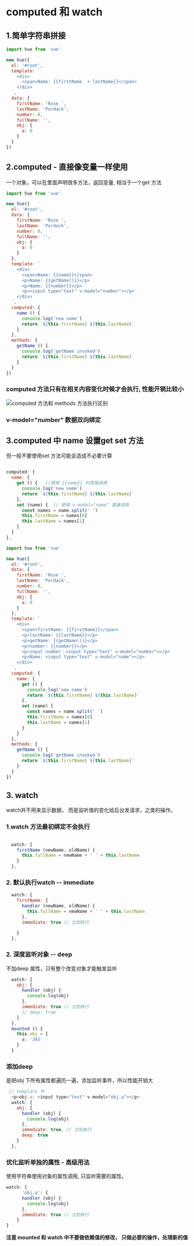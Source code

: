 # computed 和 watch

## 1.简单字符串拼接
```javascript
import Vue from 'vue'

new Vue({
  el: '#root',
  template: `
    <div>
      <span>Name: {{firstName  + lastName}}</span>
    </div>
  `,
  data: {
    firstName: 'Rose ',
    lastName: 'Pordack',
    number: 0,
    fullName: '',
    obj: {
      a: 0
    }
  }
})

```

## 2.computed - 直接像变量一样使用
一个对象，可以在里面声明很多方法，返回变量, 相当于一个get 方法

```javascript
import Vue from 'vue'

new Vue({
  el: '#root',
  data: {
    firstName: 'Rose ',
    lastName: 'Pordack',
    number: 0,
    fullName: '',
    obj: {
      a: 0
    }
  },
  template: `
    <div>
      <span>Name: {{name}}</span>
      <p>Name: {{getName()}}</p>
      <p>Name: {{number}}</p>
      <p><input type="text" v-model="number"></p>
    </div>
  `,
  computed: {
    name () {
      console.log('new name')
      return `${this.firstName} ${this.lastName}`
    }
  },
  methods: {
    getName () {
      console.log('getName invoked')
      return `${this.firstName} ${this.lastName}`
    }
  }
})

```


### computed 方法只有在相关内容变化时候才会执行, 性能开销比较小

![computed 方法和 methods 方法执行区别](https://github.com/FanWorldBegin/vue-ssr/blob/master/images/10.1.png)


### v-model="number" 数据双向绑定

## 3.computed 中 name 设置get set 方法
但一般不要使用set 方法可能会造成不必要计算
```javascript

computed: {
  name: {
    get () {   //使用 {{name}} 时直接调用
      console.log('new name')
      return `${this.firstName} ${this.lastName}`
    },
    set (name) {  // 使用 v-model="name" 直接调用
      const names = name.split(' ')
      this.firstName = names[0]
      this.lastName = names[1]
    }
  }
},

import Vue from 'vue'

new Vue({
  el: '#root',
  data: {
    firstName: 'Rose ',
    lastName: 'Pordack',
    number: 0,
    fullName: '',
    obj: {
      a: 0
    }
  },
  template: `
    <div>
      <span>firstName: {{firstName}}</span>
      <p>lastName: {{lastName}}</p>
      <p>getName: {{getName()}}</p>
      <p>number: {{number}}</p>
      <p>input number：<input type="text" v-model="number"></p>
      <p>Name: <input type="text" v-model="name"></p>
    </div>
  `,
  computed: {
    name: {
      get () {
        console.log('new name')
        return `${this.firstName} ${this.lastName}`
      },
      set (name) {
        const names = name.split(' ')
        this.firstName = names[0]
        this.lastName = names[1]
      }
    }
  },
  methods: {
    getName () {
      console.log('getName invoked')
      return `${this.firstName} ${this.lastName}`
    }
  }
})


```


## 3. watch

watch并不用来显示数据， 而是监听值的变化给后台发请求，之类的操作。

### 1.watch 方法最初绑定不会执行

```javascript

  watch: {
    firstName (newName, oldName) {
      this.fullName = newName + ' ' + this.lastName
    }
  },
```

### 2. 默认执行watch -- immediate

```javascript
  watch: {
    firstName: {
      handler (newName, oldName) {
        this.fullName = newName + ' ' + this.lastName
      },
      immediate: true // 立刻执行

    }
  },
```


### 2. 深度监听对象 -- deep

不加deep 属性，只有整个改变对象才能触发监听
```javascript
  watch: {
    obj: {
      handler (obj) {
        console.log(obj)
      },
      immediate: true // 立刻执行
      // deep: true
    }
  },
  mounted () {
    this.obj = {
      a: '345'
    }
  }

```

###  添加deep 
是把obj 下所有属性都遍历一遍，添加监听事件，所以性能开销大

```javascript
 // template 中
  <p>obj.a: <input type="text" v-model="obj.a"></p>
  watch: {
    obj: {
      handler (obj) {
        console.log(obj)
      },
      immediate: true, // 立刻执行
      deep: true
    }
  },
```
### 优化监听单独的属性 - 高级用法
使用字符串使用对象的属性调用, 只监听需要的属性。

```javascript
watch: {
      'obj.a': {
      handler (obj) {
        console.log(obj)
      },
      immediate: true // 立刻执行
    }
}
```


**注意 mounted 和 watch 中不要做依赖值的修改， 只做必要的操作，处理新的值**
